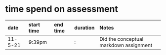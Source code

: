 # time spend on assessment

|date|start time|end time|duration|Notes|
|:---|:---|:---|:---|:---|
|11-5-21|9:39pm||:|Did the conceptual markdown assignment|